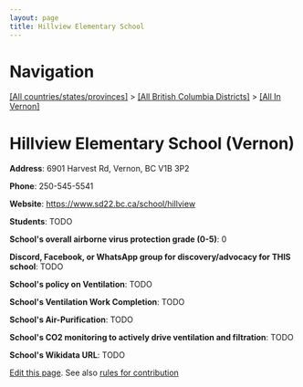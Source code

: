 ```yaml
---
layout: page
title: Hillview Elementary School
---
```

# Navigation

[[All countries/states/provinces]](../../..) > [[All British Columbia Districts]](../..) > [[All In Vernon]](..)

# Hillview Elementary School (Vernon)

**Address**: 6901 Harvest Rd, Vernon, BC V1B 3P2

**Phone**: 250-545-5541

**Website**: <https://www.sd22.bc.ca/school/hillview>

**Students**: TODO

**School's overall airborne virus protection grade (0-5)**: 0

**Discord, Facebook, or WhatsApp group for discovery/advocacy for THIS school**: TODO

**School's policy on Ventilation**: TODO

**School's Ventilation Work Completion**: TODO

**School's Air-Purification**: TODO

**School's CO2 monitoring to actively drive ventilation and filtration**: TODO

**School's Wikidata URL**: TODO


[Edit this page](https://github.com/ventilate-schools/BC/edit/main/./Vernon/Hillview_Elementary_School.md). See also [rules for contribution](../../../contribution-rules/)